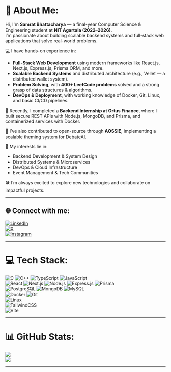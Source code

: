 # 💫 About Me:

Hi, I'm **Samrat Bhattacharya** — a final-year Computer Science & Engineering student at **NIT Agartala (2022–2026)**.  
I’m passionate about building scalable backend systems and full-stack web applications that solve real-world problems.

💻 I have hands-on experience in:
- **Full-Stack Web Development** using modern frameworks like React.js, Next.js, Express.js, Prisma ORM, and more.
- **Scalable Backend Systems** and distributed architecture (e.g., Vellet — a distributed wallet system).
- **Problem Solving**, with **400+ LeetCode problems** solved and a strong grasp of data structures & algorithms.
- **DevOps & Deployment**, with working knowledge of Docker, Git, Linux, and basic CI/CD pipelines.

🌱 Recently, I completed a **Backend Internship at Ortus Finance**, where I built secure REST APIs with Node.js, MongoDB, and Prisma, and containerized services with Docker.

🚀 I’ve also contributed to open-source through **AOSSIE**, implementing a scalable theming system for DebateAI.

🎯 My interests lie in:
- Backend Development & System Design
- Distributed Systems & Microservices
- DevOps & Cloud Infrastructure
- Event Management & Tech Communities

🛠️ I’m always excited to explore new technologies and collaborate on impactful projects.

---

## 🌐 Connect with me:
[![LinkedIn](https://img.shields.io/badge/LinkedIn-%230077B5.svg?logo=linkedin&logoColor=white)](https://www.linkedin.com/in/samrat-bhattacharya/)  
[![X](https://img.shields.io/badge/X-black.svg?logo=X&logoColor=white)](https://x.com/_samrat_53)  
[![Instagram](https://img.shields.io/badge/Instagram-%23E4405F.svg?logo=Instagram&logoColor=white)](https://www.instagram.com/_samrat_53/)

---

# 💻 Tech Stack:
![C](https://img.shields.io/badge/c-%2300599C.svg?style=flat&logo=c&logoColor=white) 
![C++](https://img.shields.io/badge/c++-%2300599C.svg?style=flat&logo=c%2B%2B&logoColor=white) 
![TypeScript](https://img.shields.io/badge/typescript-%23007ACC.svg?style=flat&logo=typescript&logoColor=white) 
![JavaScript](https://img.shields.io/badge/javascript-%23323330.svg?style=flat&logo=javascript&logoColor=%23F7DF1E)  
![React](https://img.shields.io/badge/react-%2320232a.svg?style=flat&logo=react&logoColor=%2361DAFB) 
![Next.js](https://img.shields.io/badge/next.js-%23000000.svg?style=flat&logo=next.js&logoColor=white) 
![Node.js](https://img.shields.io/badge/node.js-6DA55F?style=flat&logo=node.js&logoColor=white) 
![Express.js](https://img.shields.io/badge/express.js-%23404d59.svg?style=flat&logo=express&logoColor=%2361DAFB) 
![Prisma](https://img.shields.io/badge/prisma-%23000000.svg?style=flat&logo=prisma&logoColor=white)  
![PostgreSQL](https://img.shields.io/badge/postgres-%23316192.svg?style=flat&logo=postgresql&logoColor=white) 
![MongoDB](https://img.shields.io/badge/mongodb-%234ea94b.svg?style=flat&logo=mongodb&logoColor=white) 
![MySQL](https://img.shields.io/badge/mysql-%2300000f.svg?style=flat&logo=mysql&logoColor=white)  
![Docker](https://img.shields.io/badge/docker-%230db7ed.svg?style=flat&logo=docker&logoColor=white) 
![Git](https://img.shields.io/badge/git-%23F05033.svg?style=flat&logo=git&logoColor=white)  
![Linux](https://img.shields.io/badge/linux-%23000.svg?style=flat&logo=linux&logoColor=white)  
![TailwindCSS](https://img.shields.io/badge/tailwindcss-%2338B2AC.svg?style=flat&logo=tailwind-css&logoColor=white)  
![Vite](https://img.shields.io/badge/vite-%23646CFF.svg?style=flat&logo=vite&logoColor=white)

---

# 📊 GitHub Stats:
![](https://github-readme-streak-stats.herokuapp.com/?user=samrat53&theme=highcontrast&hide_border=false)<br/>
![](https://github-readme-stats.vercel.app/api/top-langs/?username=samrat53&theme=highcontrast&hide_border=false&include_all_commits=true&count_private=true&layout=compact)

---

